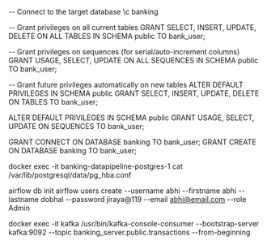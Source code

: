 -- Connect to the target database
\c banking

-- Grant privileges on all current tables
GRANT SELECT, INSERT, UPDATE, DELETE ON ALL TABLES IN SCHEMA public TO bank_user;

-- Grant privileges on sequences (for serial/auto-increment columns)
GRANT USAGE, SELECT, UPDATE ON ALL SEQUENCES IN SCHEMA public TO bank_user;

-- Grant future privileges automatically on new tables
ALTER DEFAULT PRIVILEGES IN SCHEMA public
GRANT SELECT, INSERT, UPDATE, DELETE ON TABLES TO bank_user;

ALTER DEFAULT PRIVILEGES IN SCHEMA public
GRANT USAGE, SELECT, UPDATE ON SEQUENCES TO bank_user;

GRANT CONNECT ON DATABASE banking TO bank_user;
GRANT CREATE ON DATABASE banking TO bank_user;

docker exec -it banking-datapipeline-postgres-1 cat /var/lib/postgresql/data/pg_hba.conf


airflow db init
airflow users create --username abhi --firstname abhi --lastname dobhal --password jiraya@119 --email abhi@email.com --role Admin

docker exec -it kafka /usr/bin/kafka-console-consumer --bootstrap-server kafka:9092 --topic banking_server.public.transactions --from-beginning
